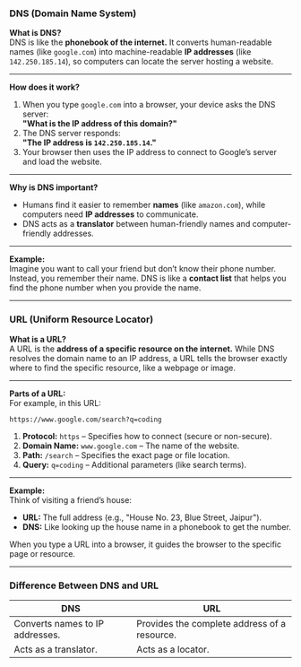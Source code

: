 ### **DNS (Domain Name System)**  

**What is DNS?**  
DNS is like the **phonebook of the internet.** It converts human-readable names (like `google.com`) into machine-readable **IP addresses** (like `142.250.185.14`), so computers can locate the server hosting a website.  

---

**How does it work?**  
1. When you type `google.com` into a browser, your device asks the DNS server:  
   **"What is the IP address of this domain?"**  
2. The DNS server responds:  
   **"The IP address is `142.250.185.14`."**  
3. Your browser then uses the IP address to connect to Google’s server and load the website.

---

**Why is DNS important?**  
- Humans find it easier to remember **names** (like `amazon.com`), while computers need **IP addresses** to communicate.  
- DNS acts as a **translator** between human-friendly names and computer-friendly addresses.

---

**Example:**  
Imagine you want to call your friend but don’t know their phone number. Instead, you remember their name. DNS is like a **contact list** that helps you find the phone number when you provide the name.

---

### **URL (Uniform Resource Locator)**  

**What is a URL?**  
A URL is the **address of a specific resource on the internet.** While DNS resolves the domain name to an IP address, a URL tells the browser exactly where to find the specific resource, like a webpage or image.  

---

**Parts of a URL:**  
For example, in this URL:  
```
https://www.google.com/search?q=coding
```

1. **Protocol:** `https` – Specifies how to connect (secure or non-secure).  
2. **Domain Name:** `www.google.com` – The name of the website.  
3. **Path:** `/search` – Specifies the exact page or file location.  
4. **Query:** `q=coding` – Additional parameters (like search terms).  

---

**Example:**  
Think of visiting a friend’s house:  
- **URL:** The full address (e.g., "House No. 23, Blue Street, Jaipur").  
- **DNS:** Like looking up the house name in a phonebook to get the number.  

When you type a URL into a browser, it guides the browser to the specific page or resource.

---

### **Difference Between DNS and URL**  
| **DNS**               | **URL**                          |
|-----------------------|----------------------------------|
| Converts names to IP addresses. | Provides the complete address of a resource. |
| Acts as a translator. | Acts as a locator.              |
